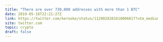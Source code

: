 ```yaml
---
title: "There are over 730,000 addresses with more than 1 BTC"
date: 2019-05-16T22:21:27Z
link: https://twitter.com/kerooke/status/1129028201618006017?utm_medium=RSS&utm_source=hune
site: twitter.com
topic: crypto
draft: false
---
```

